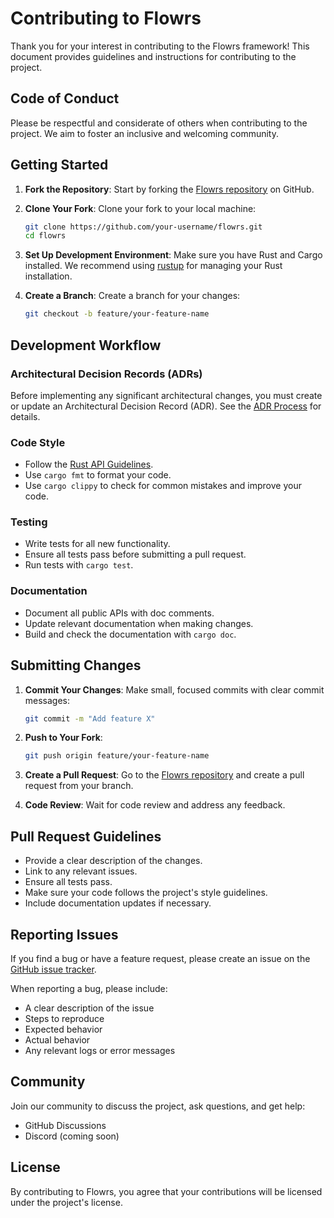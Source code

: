 # Contributing to Flowrs

Thank you for your interest in contributing to the Flowrs framework! This document provides guidelines and instructions for contributing to the project.

## Code of Conduct

Please be respectful and considerate of others when contributing to the project. We aim to foster an inclusive and welcoming community.

## Getting Started

1. **Fork the Repository**: Start by forking the [Flowrs repository](https://github.com/aitoroses/flowrs) on GitHub.

2. **Clone Your Fork**: Clone your fork to your local machine:

   ```bash
   git clone https://github.com/your-username/flowrs.git
   cd flowrs
   ```

3. **Set Up Development Environment**: Make sure you have Rust and Cargo installed. We recommend using [rustup](https://rustup.rs/) for managing your Rust installation.

4. **Create a Branch**: Create a branch for your changes:
   ```bash
   git checkout -b feature/your-feature-name
   ```

## Development Workflow

### Architectural Decision Records (ADRs)

Before implementing any significant architectural changes, you must create or update an Architectural Decision Record (ADR). See the [ADR Process](architecture/adr-process.md) for details.

### Code Style

- Follow the [Rust API Guidelines](https://rust-lang.github.io/api-guidelines/).
- Use `cargo fmt` to format your code.
- Use `cargo clippy` to check for common mistakes and improve your code.

### Testing

- Write tests for all new functionality.
- Ensure all tests pass before submitting a pull request.
- Run tests with `cargo test`.

### Documentation

- Document all public APIs with doc comments.
- Update relevant documentation when making changes.
- Build and check the documentation with `cargo doc`.

## Submitting Changes

1. **Commit Your Changes**: Make small, focused commits with clear commit messages:

   ```bash
   git commit -m "Add feature X"
   ```

2. **Push to Your Fork**:

   ```bash
   git push origin feature/your-feature-name
   ```

3. **Create a Pull Request**: Go to the [Flowrs repository](https://github.com/aitoroses/flowrs) and create a pull request from your branch.

4. **Code Review**: Wait for code review and address any feedback.

## Pull Request Guidelines

- Provide a clear description of the changes.
- Link to any relevant issues.
- Ensure all tests pass.
- Make sure your code follows the project's style guidelines.
- Include documentation updates if necessary.

## Reporting Issues

If you find a bug or have a feature request, please create an issue on the [GitHub issue tracker](https://github.com/aitoroses/flowrs/issues).

When reporting a bug, please include:

- A clear description of the issue
- Steps to reproduce
- Expected behavior
- Actual behavior
- Any relevant logs or error messages

## Community

Join our community to discuss the project, ask questions, and get help:

- GitHub Discussions
- Discord (coming soon)

## License

By contributing to Flowrs, you agree that your contributions will be licensed under the project's license.
